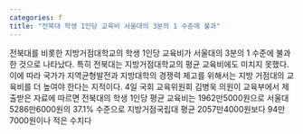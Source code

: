 ```yaml
---
categories: f
title: "전북대 학생 1인당 교육비 서울대의 3분의 1 수준에 불과"
---
```

전북대를 비롯한 지방거점대학교의 학생 1인당 교육비가 서울대의 3분의 1 수준에 불과한 것으로 나타났다. 특히 전북대는 지방거점대학교의 평균 교육비에도 미치지 못했다. 이에 따라 국가가 지역균형발전과 지방대학의 경쟁력 제고를 위해서는 지방 거점대의 교육비를 더 높여야 한다는 지적이다. 4일 국회 교육위원회 김병욱 의원이 교육부에서 제출받은 자료에 따르면 전북대의 학생 1인당 평균 교육비는 1962만5000원으로 서울대 5286만6000원의 37.1% 수준으로 지방거점국립대 평균 2057만4000원보다 94만7000원이나 적은 수치다